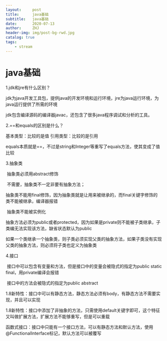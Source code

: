 ```yaml
---
layout:     post
title:      java基础
subtitle:   java基础
date:       2020-07-13
author:     ZHJ
header-img: img/post-bg-rwd.jpg
catalog: true
tags:
    - stream
---
```




# java基础

1.jdk和jre有什么区别？

jdk为java开发工具包，提供java的开发环境和运行环境，jre为java运行环境，为java运行提供了所需的环境

jdk包含编译源码的编译器javac，还包含了很多java程序调试和分析的工具。

2.==和equals的区别是什么？

基本类型：比较的是值          引用类型：比较的是引用

equals本质就是==，不过是string和Integer等重写了equals方法，使其变成了值比较

3.抽象类

​	抽象类必须用abstract修饰

​	不需要，抽象类不一定非要有抽象方法；

​	抽象类不能用final修饰，因为抽象类就是让用来被继承的，而final关键字修饰的类不能被继承，编译器报错

​	抽象类不能被实例化

​	抽象方法必须为public或者protected，因为如果是private则不能被子类继承，子类编无法实现该方法，缺省状态默认为public

​	如果一个类继承一个抽象类，则子类必须实现父类的抽象方法，如果子类没有实现父类的抽象方法，则必须将子类也定义为抽象类

4.接口

​	接口中可以包含有变量和方法，但是接口中的变量会被隐式的指定为public static final，用private编译会报错

​	接口中的方法会被隐式的指定为public abstract 

​	1.8新特性：接口中可以有静态方法，静态方法必须有body，有静态方法不需要实现，并且可以实现

​	1.8新特性：接口中添加了非抽象的方法，只需使用default关键字即可，这个特征又叫做扩展方法，扩展方法不能够重写，但是可以重载

函数式接口：接口中只能有一个接口方法，可以有静态方法和默认方法，使用@FunctionalInterface标记，默认方法可以被覆写